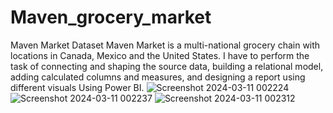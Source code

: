 # Maven_grocery_market
Maven Market Dataset Maven Market is a multi-national grocery chain with locations in Canada, Mexico and the United States. I have to perform the task of connecting and shaping the source data, building a relational model, adding calculated columns and measures, and designing a report using different visuals Using Power BI.
![Screenshot 2024-03-11 002224](https://github.com/NikhilPaliwal11/Maven_grocery_market/assets/61961464/20517ebd-038f-423a-a81a-3eb29c79a4cc)
![Screenshot 2024-03-11 002237](https://github.com/NikhilPaliwal11/Maven_grocery_market/assets/61961464/23d53e8b-2709-4edf-8b54-e3491030a27b)
![Screenshot 2024-03-11 002312](https://github.com/NikhilPaliwal11/Maven_grocery_market/assets/61961464/bc62a282-f3d4-489b-beae-73ffa21e8415)
